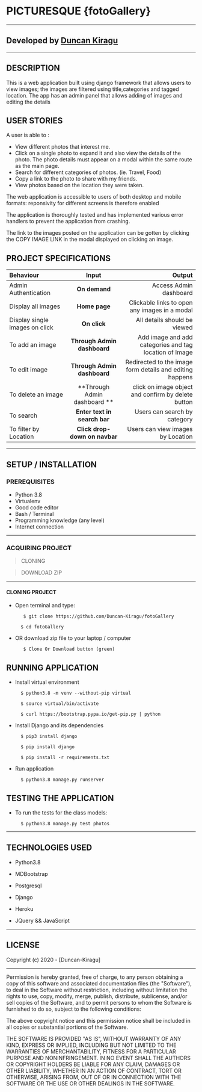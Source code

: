  # PICTURESQUE {fotoGallery}
---------------------------------------------------------------------------
## Developed by [Duncan Kiragu](https://github.com/Duncan-Kiragu)
---------------------------------------------------------------------------
## DESCRIPTION
This is a web application built using django framework that allows users to view images; the images are filtered using title,categories and tagged location. The app has an admin panel that allows adding of images and editing the details

## USER STORIES
A user is able to :

* View different photos that interest me.
* Click on a single photo to expand it and also view the details of the   photo. The photo details must appear on a modal within the same route as the main page.
* Search for different categories of photos. (ie. Travel, Food)
* Copy a link to the photo to share with my friends.
* View photos based on the location they were taken.

The web application is accessible to users of both desktop and mobile formats: reponsivity for different screens is therefore enabled

The application is thoroughly tested and has implemented various error handlers to prevent the application from crashing.

The link to the images posted on the application can be gotten by clicking the COPY IMAGE LINK in the modal displayed on clicking an image.

## PROJECT SPECIFICATIONS
| Behaviour | Input | Output |
| :---------------- | :---------------: | ------------------: |
| Admin Authentication | **On demand** | Access Admin dashboard |
| Display all images | **Home page** | Clickable links to open any images in a modal |
| Display single images on click | **On  click** | All details should be viewed|
| To add an image  | **Through Admin dashboard** | Add image and add categories and tag location of Image|
| To edit image  | **Through Admin dashboard** | Redirected to the  image form details and editing happens|
| To delete an image  | **Through Admin dashboard ** | click on image object and confirm by delete button|
| To search  | **Enter text in search bar** | Users can search by category|
| To filter by Location  | **Click drop-down on navbar** | Users can view images by Location|

--------------------------------------------------------------------------
## SETUP / INSTALLATION

### PREREQUISITES
* Python 3.8
* Virtualenv
* Good code editor
* Bash / Terminal
* Programming knowledge (any level)
* Internet connection

--------------------------------------------------------------------------
### ACQUIRING PROJECT
> CLONING

> DOWNLOAD ZIP
---------------------------------------------------------------------------
#### CLONING PROJECT
* Open terminal and type:

         $ git clone https://github.com/Duncan-Kiragu/fotoGallery

        $ cd fotoGallery

* OR download zip file to your laptop / computer
    
         $ Clone Or Download button (green)

## RUNNING APPLICATION
* Install virtual environment

        $ python3.8 -m venv --without-pip virtual

        $ source virtual/bin/activate

        $ curl https://bootstrap.pypa.io/get-pip.py | python

* Install Django and its dependencies

        $ pip3 install django

        $ pip install django

        $ pip install -r requirements.txt

* Run application

        $ python3.8 manage.py runserver

## TESTING THE APPLICATION
* To run the tests for the class models:

        $ python3.8 manage.py test photos

--------------------------------------------------------------------------
## TECHNOLOGIES USED
* Python3.8

* MDBootstrap

* Postgresql

* Django

* Heroku

* JQuery && JavaScript

---------------------------------------------------------------------------
## LICENSE

Copyright (c) 2020 - [Duncan-Kiragu]

---------------------------------------------------------------------
Permission is hereby granted, free of charge, to any person obtaining a copy of this software and associated documentation files (the "Software"), to deal in the Software without restriction, including without limitation the rights to use, copy, modify, merge, publish, distribute, sublicense, and/or sell copies of the Software, and to permit persons to whom the Software is furnished to do so, subject to the following conditions:

The above copyright notice and this permission notice shall be included in all copies or substantial portions of the Software.

THE SOFTWARE IS PROVIDED "AS IS", WITHOUT WARRANTY OF ANY KIND, EXPRESS OR IMPLIED, INCLUDING BUT NOT LIMITED TO THE WARRANTIES OF MERCHANTABILITY, FITNESS FOR A PARTICULAR PURPOSE AND NONINFRINGEMENT. IN NO EVENT SHALL THE AUTHORS OR COPYRIGHT HOLDERS BE LIABLE FOR ANY CLAIM, DAMAGES OR OTHER LIABILITY, WHETHER IN AN ACTION OF CONTRACT, TORT OR OTHERWISE, ARISING FROM, OUT OF OR IN CONNECTION WITH THE SOFTWARE OR THE USE OR OTHER DEALINGS IN THE SOFTWARE.

